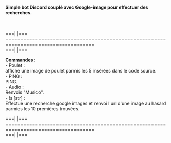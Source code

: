 <h4>Simple bot Discord couplé avec Google-image pour effectuer des recherches.</h4><br>

===|																			|===<br>
====================================================================================<br>
===|																			|===<br>

<strong>Commandes :</strong><br>
    - Poulet :<br>			affiche une image de poulet parmis les 5 insérées dans le code source.<br>
    - PING :<br>			PING.<br>
    - Audio :<br>			Renvois "Musico".<br>
    - !s [str] :<br>			Effectue une recherche google images et renvoi l'url d'une image au hasard parmies les 10 premières trouvées.<br>

===|																			|===<br>
====================================================================================<br>
===|																			|===<br>
